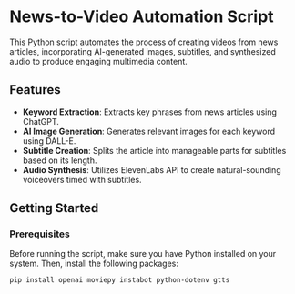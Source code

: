 # News-to-Video Automation Script

This Python script automates the process of creating videos from news articles, incorporating AI-generated images, subtitles, and synthesized audio to produce engaging multimedia content.

## Features

- **Keyword Extraction**: Extracts key phrases from news articles using ChatGPT.
- **AI Image Generation**: Generates relevant images for each keyword using DALL-E.
- **Subtitle Creation**: Splits the article into manageable parts for subtitles based on its length.
- **Audio Synthesis**: Utilizes ElevenLabs API to create natural-sounding voiceovers timed with subtitles.

## Getting Started

### Prerequisites

Before running the script, make sure you have Python installed on your system. Then, install the following packages:

```bash
pip install openai moviepy instabot python-dotenv gtts
